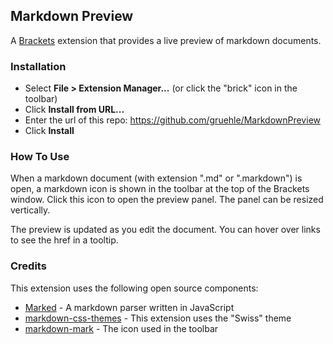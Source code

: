 ## Markdown Preview

A [Brackets](https://github.com/adobe/brackets) extension that provides a live preview of markdown documents. 

### Installation

* Select **File > Extension Manager...** (or click the "brick" icon in the toolbar)
* Click **Install from URL...**
* Enter the url of this repo: https://github.com/gruehle/MarkdownPreview
* Click **Install**

### How To Use
When a markdown document (with extension ".md" or ".markdown") is open, a markdown icon is shown in the 
toolbar at the top of the Brackets window. Click this icon to open the preview panel. The panel can be 
resized vertically.

The preview is updated as you edit the document. You can hover over links to see the href in a tooltip.

### Credits
This extension uses the following open source components:

* [Marked](https://github.com/chjj/marked) - A markdown parser written in JavaScript
* [markdown-css-themes](https://github.com/jasonm23/markdown-css-themes) - This extension uses the "Swiss" theme
* [markdown-mark](https://github.com/dcurtis/markdown-mark) - The icon used in the toolbar